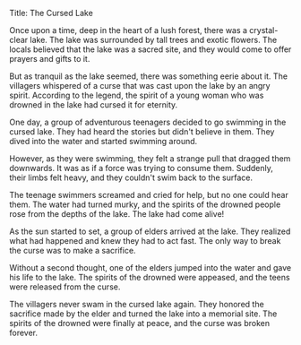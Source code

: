 Title: The Cursed Lake

Once upon a time, deep in the heart of a lush forest, there was a crystal-clear lake. The lake was surrounded by tall trees and exotic flowers. The locals believed that the lake was a sacred site, and they would come to offer prayers and gifts to it.

But as tranquil as the lake seemed, there was something eerie about it. The villagers whispered of a curse that was cast upon the lake by an angry spirit. According to the legend, the spirit of a young woman who was drowned in the lake had cursed it for eternity.

One day, a group of adventurous teenagers decided to go swimming in the cursed lake. They had heard the stories but didn't believe in them. They dived into the water and started swimming around.

However, as they were swimming, they felt a strange pull that dragged them downwards. It was as if a force was trying to consume them. Suddenly, their limbs felt heavy, and they couldn't swim back to the surface.

The teenage swimmers screamed and cried for help, but no one could hear them. The water had turned murky, and the spirits of the drowned people rose from the depths of the lake. The lake had come alive!

As the sun started to set, a group of elders arrived at the lake. They realized what had happened and knew they had to act fast. The only way to break the curse was to make a sacrifice.

Without a second thought, one of the elders jumped into the water and gave his life to the lake. The spirits of the drowned were appeased, and the teens were released from the curse.

The villagers never swam in the cursed lake again. They honored the sacrifice made by the elder and turned the lake into a memorial site. The spirits of the drowned were finally at peace, and the curse was broken forever.